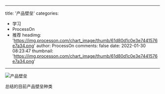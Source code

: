 
---
title: '产品壁垒'
categories: 
 - 学习
 - ProcessOn
 - 推荐
headimg: 'https://img.processon.com/chart_image/thumb/61d80d1c0e3e7441576e7a34.png'
author: ProcessOn
comments: false
date: 2022-01-30 08:23:47
thumbnail: 'https://img.processon.com/chart_image/thumb/61d80d1c0e3e7441576e7a34.png'
---

<div>   
<img class="thumb" alt="产品壁垒" src="https://img.processon.com/chart_image/thumb/61d80d1c0e3e7441576e7a34.png" referrerpolicy="no-referrer">
<p>总结的目前产品壁垒种类</p>  
</div>
            